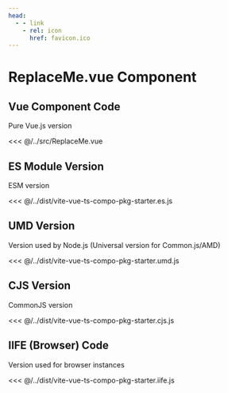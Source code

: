 ```yaml
---
head:
  - - link
    - rel: icon
      href: favicon.ico
---
```




# ReplaceMe.vue Component



<!--
## Vue Component Code

Pure Vue.js version

<<< @/../src/ReplaceMe.vue




## ES Module Code

Version used by Rollup and Webpack

<<< @/../dist/ReplaceMe.esm.js




## SSR (CJS) Code

Version used by Node.js (Common.js)

<<< @/../dist/ReplaceMe.ssr.js




## IIFE (Browser) Code

Version used for browser instances

<<< @/../dist/ReplaceMe.iife.js
-->




## Vue Component Code

Pure Vue.js version

<<< @/../src/ReplaceMe.vue




## ES Module Version

ESM version

<<< @/../dist/vite-vue-ts-compo-pkg-starter.es.js




## UMD Version

Version used by Node.js (Universal version for Common.js/AMD)

<<< @/../dist/vite-vue-ts-compo-pkg-starter.umd.js




## CJS Version

CommonJS version

<<< @/../dist/vite-vue-ts-compo-pkg-starter.cjs.js




## IIFE (Browser) Code

Version used for browser instances

<<< @/../dist/vite-vue-ts-compo-pkg-starter.iife.js

